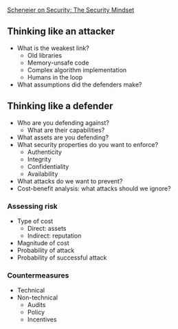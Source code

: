 [Scheneier on Security: The Security Mindset](https://www.schneier.com/blog/archives/2008/03/the_security_mi_1.html)

## Thinking like an attacker
- What is the weakest link?
	- Old libraries
	- Memory-unsafe code
	- Complex algorithm implementation
	- Humans in the loop
- What assumptions did the defenders make?

## Thinking like a defender
- Who are you defending against?
	- What are their capabilities?
- What assets are you defending?
- What security properties do you want to enforce?
	- Authenticity
	- Integrity
	- Confidentiality
	- Availability
- What attacks do we want to prevent?
- Cost-benefit analysis: what attacks should we ignore?

### Assessing risk
- Type of cost
	- Direct: assets
	- Indirect: reputation
- Magnitude of cost
- Probability of attack
- Probability of successful attack

### Countermeasures
- Technical
- Non-technical
	- Audits
	- Policy
	- Incentives